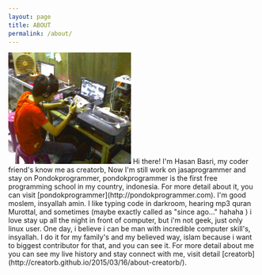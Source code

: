 ```yaml
---
layout: page 
title: ABOUT
permalink: /about/
---
```

<img class="about-pic" src="/img/me.jpg">
Hi there! I'm Hasan Basri, my coder friend's know me as creatorb, Now I'm still work on jasaprogrammer and stay on Pondokprogrammer, pondokprogrammer is the first free programming school in my country, indonesia. For more detail about it, you can visit [pondokprogrammer](http://pondokprogrammer.com). 
I'm good moslem, insyallah amin. I like typing code in darkroom, hearing mp3 quran Murottal, and sometimes (maybe exactly called as "since ago..." hahaha ) i love stay up all the night in front of computer, but i'm not geek, just only linux user. One day, i believe i can be man with incredible computer skill's, insyallah. I do it for my family's and my believed way, islam because i want to biggest contributor for that, and you can see it. For more detail about me you can see my live history and stay connect with me, visit detail [creatorb](http://creatorb.github.io/2015/03/16/about-creatorb/).
